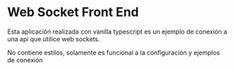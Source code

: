 # Web Socket Front End

Esta aplicación realizada con vanilla typescript es un ejemplo de conexión a una api que utilice web sockets.

No contiene estilos, solamente es funcional a la configuración y ejemplos de conexión